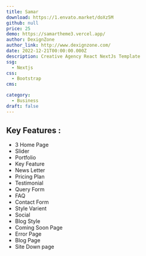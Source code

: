 ```yaml
---
title: Samar
download: https://1.envato.market/doXz5M
github: null
price: 25
demo: https://samartheme3.vercel.app/
author: DexignZone
author_link: http://www.dexignzone.com/
date: 2022-12-21T00:00:00.000Z
description: Creative Agency React NextJs Template
ssg:
  - Nextjs
css:
  - Bootstrap
cms:

category:
  - Business
draft: false
---
```


## Key Features :

- 3 Home Page
- Slider
- Portfolio
- Key Feature
- News Letter
- Pricing Plan
- Testimonial
- Query Form
- FAQ
- Contact Form
- Style Varient
- Social
- Blog Style
- Coming Soon Page
- Error Page
- Blog Page
- Site Down page
